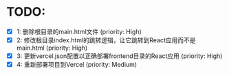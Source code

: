 # TODO:

- [x] 1: 删除根目录的main.html文件 (priority: High)
- [x] 2: 修改根目录index.html的跳转逻辑，让它跳转到React应用而不是main.html (priority: High)
- [x] 3: 更新vercel.json配置以正确部署frontend目录的React应用 (priority: High)
- [x] 4: 重新部署项目到Vercel (priority: Medium)
